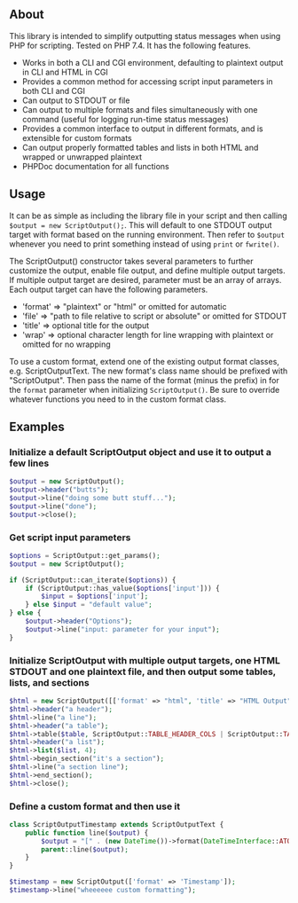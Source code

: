 ## About
This library is intended to simplify outputting status messages when using PHP for scripting. Tested on PHP 7.4. It has the following features.

* Works in both a CLI and CGI environment, defaulting to plaintext output in CLI and HTML in CGI
* Provides a common method for accessing script input parameters in both CLI and CGI
* Can output to STDOUT or file
* Can output to multiple formats and files simultaneously with one command (useful for logging run-time status messages)
* Provides a common interface to output in different formats, and is extensible for custom formats
* Can output properly formatted tables and lists in both HTML and wrapped or unwrapped plaintext
* PHPDoc documentation for all functions

## Usage
It can be as simple as including the library file in your script and then calling `$output = new ScriptOutput();`. This will default to one STDOUT output target with format based on the running environment. Then refer to `$output` whenever you need to print something instead of using `print` or `fwrite()`.

The ScriptOutput() constructor takes several parameters to further customize the output, enable file output, and define multiple output targets. If multiple output target are desired, parameter must be an array of arrays. Each output target can have the following parameters.

* 'format' => "plaintext" or "html" or omitted for automatic
* 'file' => "path to file relative to script or absolute" or omitted for STDOUT
* 'title' => optional title for the output
* 'wrap' => optional character length for line wrapping with plaintext or omitted for no wrapping

To use a custom format, extend one of the existing output format classes, e.g. ScriptOutputText. The new format's class name should be prefixed with "ScriptOutput". Then pass the name of the format (minus the prefix) in for the `format` parameter when initializing `ScriptOutput()`. Be sure to override whatever functions you need to in the custom format class.

## Examples
### Initialize a default ScriptOutput object and use it to output a few lines

```php
$output = new ScriptOutput();
$output->header("butts");
$output->line("doing some butt stuff...");
$output->line("done");
$output->close();
```

### Get script input parameters

```php
$options = ScriptOutput::get_params();
$output = new ScriptOutput();

if (ScriptOutput::can_iterate($options)) {
	if (ScriptOutput::has_value($options['input'])) {
		$input = $options['input'];
	} else $input = "default value";
} else {
	$output->header("Options");
	$output->line("input: parameter for your input");
}
```

### Initialize ScriptOutput with multiple output targets, one HTML STDOUT and one plaintext file, and then output some tables, lists, and sections

```php
$html = new ScriptOutput([['format' => "html", 'title' => "HTML Output"], ['format' => "plaintext", 'file' => "output.log"]]);
$html->header("a header");
$html->line("a line");
$html->header("a table");
$html->table($table, ScriptOutput::TABLE_HEADER_COLS | ScriptOutput::TABLE_HEADER_ROWS);
$html->header("a list");
$html->list($list, 4);
$html->begin_section("it's a section");
$html->line("a section line");
$html->end_section();
$html->close();
```

### Define a custom format and then use it

```php
class ScriptOutputTimestamp extends ScriptOutputText {
	public function line($output) {
		$output = "[" . (new DateTime())->format(DateTimeInterface::ATOM). "] " . $output;
		parent::line($output);
	}
}

$timestamp = new ScriptOutput(['format' => 'Timestamp']);
$timestamp->line("wheeeeee custom formatting");
```